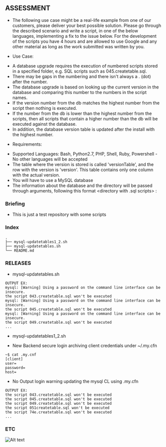 ## ASSESSMENT ##

* The following use case might be a real-life example from one of our customers, please deliver your best possible solution. Please go through the described scenario and write a script, in one of the below languages, implementing a fix to the issue below. For the development of the scripts you have 4 hours and are allowed to use Google and any other material as long as the work submitted was written by you. 

* Use Case: 

- A database upgrade requires the execution of numbered scripts stored in a specified folder, e.g. SQL scripts such as 045.createtable.sql.
- There may be gaps in the numbering and there isn't always a . (dot) after the number. 
- The database upgrade is based on looking up the current version in the database and comparing this number to the numbers in the script names. 
- If the version number from the db matches the highest number from the script then nothing is executed. 
- If the number from the db is lower than the highest number from the scripts, then all scripts that contain a higher number than the db will be executed against the database. 
- In addition, the database version table is updated after the install with the highest number. 

  

* Requirements:

- Supported Languages: Bash, Python2.7, PHP, Shell, Ruby, Powershell - No other languages will be accepted
- The table where the version is stored is called 'versionTable', and the row with the version is 'version'. This table contains only one column with the actual version.
- You will have to use a MySQL database
- The information about the database and the directory will be passed through arguments, following this format
  <directory with .sql scripts> <username for the DB> <DB host> <DB name> <DB password> :
 

### Briefing ###
* This is just a test repository with some scripts

### Index ###
```
.
├── mysql-updatetables1_2.sh
├── mysql-updatetables.sh
└── README.md
```

### RELEASES ###
* mysql-updatetables.sh
```
OUTPUT EX:
mysql: [Warning] Using a password on the command line interface can be insecure.
the script 043.createtable.sql won't be executed
mysql: [Warning] Using a password on the command line interface can be insecure.
the script 045.createtable.sql won't be executed
mysql: [Warning] Using a password on the command line interface can be insecure.
the script 049.createtable.sql won't be executed
...
```

* mysql-updatetables1_2.sh
- New Backend secure login archiving client credentials under ~/.my.cfn
```
~$ cat .my.cnf
[client]
user=
password=
host=
```
- No Output login warning updating the mysql CL using .my.cfn
```
OUTPUT EX:
the script 043.createtable.sql won't be executed
the script 045.createtable.sql won't be executed
the script 049.createtable.sql won't be executed
the script 051createtable.sql won't be executed
the script 74e.createtable.sql won't be executed
...
```

### ETC ###
![Alt text](https://i0.wp.com/farm5.staticflickr.com/4327/36248622776_56cfc99530_n.jpg?resize=525%2C289&ssl=1 "MySQL Logo")

